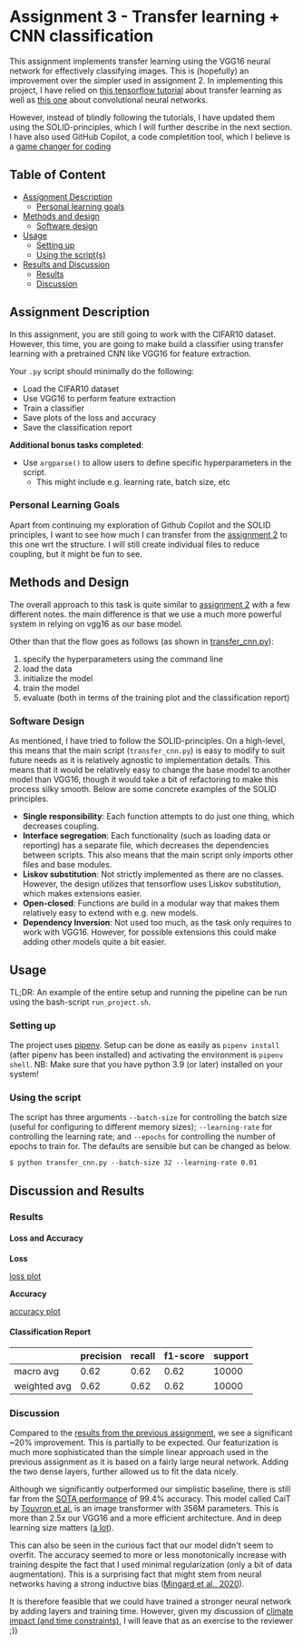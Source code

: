 # Assignment 3 - Transfer learning + CNN classification
This assignment implements transfer learning using the VGG16 neural network for effectively classifying images. This is (hopefully) an improvement over the simpler used in assignment 2. In implementing this project, I have relied on [this tensorflow tutorial](https://www.tensorflow.org/tutorials/images/transfer_learning) about transfer learning as well as [this one](https://www.tensorflow.org/tutorials/images/cnn) about convolutional neural networks. 

However, instead of blindly following the tutorials, I have updated them using the SOLID-principles, which I will further describe in the next section. I have also used GitHub Copilot, a code completition tool, which I believe is a [game changer for coding](https://medium.com/codex/github-copilot-is-a-game-changer-cd0a2bbe6de8)
## Table of Content
- [Assignment Description](#assignment-description)
    * [Personal learning goals](#personal-learning-goals)
- [Methods and design](#methods-and-design)
    * [Software design](#software-design)
- [Usage](#usage)
    * [Setting up](#setting-up)
    * [Using the script(s)](#using-the-scripts)
- [Results and Discussion](#results-and-discussion)
    * [Results](#results)
    * [Discussion](#discussion)

## Assignment Description
In this assignment, you are still going to work with the CIFAR10 dataset. However, this time, you are going to make build a classifier using transfer learning with a pretrained CNN like VGG16 for feature extraction. 

Your ```.py``` script should minimally do the following:

- Load the CIFAR10 dataset
- Use VGG16 to perform feature extraction
- Train a classifier 
- Save plots of the loss and accuracy 
- Save the classification report

**Additional bonus tasks completed**:

- Use ```argparse()``` to allow users to define specific hyperparameters in the script.
  - This might include e.g. learning rate, batch size, etc

### Personal Learning Goals
Apart from continuing my exploration of Github Copilot and the SOLID principles, I want to see how much I can transfer from the [assignment 2](../vision-a2/) to this one wrt the structure. I will still create individual files to reduce coupling, but it might be fun to see. 

## Methods and Design
The overall approach to this task is quite similar to [assignment 2](../vision-a2/) with a few different notes. the main difference is that we use a much more powerful system in relying on vgg16 as our base model.

Other than that the flow goes as follows (as shown in [transfer_cnn.py](./transfer_cnn.py)): 
1. specify the hyperparameters using the command line
2. load the data 
3. initialize the model
4. train the model
5. evaluate (both in terms of the training plot and the classification report)

### Software Design
As mentioned, I have tried to follow the SOLID-principles. On a high-level, this means that the main script (`transfer_cnn.py`) is easy to modify to suit future needs as it is relatively agnostic to implementation details. This means that it would be relatively easy to change the base model to another model than VGG16, though it would take a bit of refactoring to make this process silky smooth. Below are some concrete examples of the SOLID principles.
- **Single responsibility**: Each function attempts to do just one thing, which decreases coupling.
- **Interface segregation**: Each functionality (such as loading data or reporting) has a separate file, which decreases the dependencies between scripts. This also means that the main script only imports other files and base modules.
- **Liskov substitution**: Not strictly implemented as there are no classes. However, the design utilizes that tensorflow uses Liskov substitution, which makes extensions easier.
- **Open-closed**: Functions are build in a modular way that makes them relatively easy to extend with e.g. new models.
- **Dependency Inversion**: Not used too much, as the task only requires to work with VGG16. However, for possible extensions this could make adding other models quite a bit easier.

## Usage 
TL;DR: An example of the entire setup and running the pipeline can be run using the bash-script `run_project.sh`. 

### Setting up
The project uses [pipenv](https://pipenv-fork.readthedocs.io/en/latest/basics.html). Setup can be done as easily as `pipenv install` (after pipenv has been installed) and activating the environment is `pipenv shell`. NB: Make sure that you have python 3.9 (or later) installed on your system!

### Using the script
The script has three arguments `--batch-size` for controlling the batch size (useful for configuring to different memory sizes); `--learning-rate` for controlling the learning rate; and `--epochs` for controlling the number of epochs to train for. The defaults are sensible but can be changed as below.

```console
$ python transfer_cnn.py --batch-size 32 --learning-rate 0.01
```
## Discussion and Results
### Results
#### Loss and Accuracy 
**Loss**

[loss plot](./output/plot_loss.png)

**Accuracy**

[accuracy plot](./output/plot_accuracy.png)

#### Classification Report
| | precision | recall | f1-score | support |
|---|---|---|---|---|
|macro avg | 0.62 | 0.62 | 0.62 | 10000|
|weighted avg | 0.62 | 0.62 | 0.62 | 10000|

### Discussion
Compared to the [results from the previous assignment](../vision-a2/README.md#classification-reports), we see a significant ~20% improvement. This is partially to be expected. Our featurization is much more sophisticated than the simple linear approach used in the previous assignment as it is based on a fairly large neural network. Adding the two dense layers, further allowed us to fit the data nicely. 

Although we significantly outperformed our simplistic baseline, there is still far from the [SOTA performance](https://paperswithcode.com/sota/image-classification-on-cifar-10) of 99.4% accuracy. This model called CaiT by [Touvron et al.](https://arxiv.org/pdf/2103.17239v2.pdf) is an image transformer with 356M parameters. This is more than 2.5x our VGG16 and a more efficient architecture. And in deep learning size matters ([a lot](https://arxiv.org/abs/2001.08361)). 

This can also be seen in the curious fact that our model didn't seem to overfit. The accuracy seemed to more or less monotonically increase with training despite the fact that I used minimal regularization (only a bit of data augmentation). This is a surprising fact that might stem from neural networks having a strong inductive bias ([Mingard et al., 2020](https://arxiv.org/pdf/1909.11522.pdf)).

It is therefore feasible that we could have trained a stronger neural network by adding layers and training time. However, given my discussion of [climate impact (and time constraints)](../vision-a2/README.md#discussion), I will leave that as an exercise to the reviewer ;))